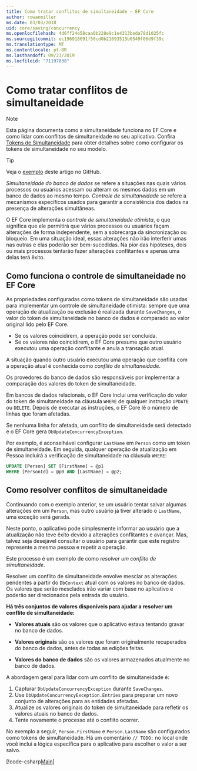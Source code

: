 ```yaml
---
title: Como tratar conflitos de simultaneidade – EF Core
author: rowanmiller
ms.date: 03/03/2018
uid: core/saving/concurrency
ms.openlocfilehash: 4d6ff24e58caa0b228e9c1e4313beda78d1025fc
ms.sourcegitcommit: ec196918691f50cd0b21693515b0549f06d9f39c
ms.translationtype: MT
ms.contentlocale: pt-BR
ms.lasthandoff: 09/23/2019
ms.locfileid: "71197838"
---
```

# <a name="handling-concurrency-conflicts"></a>Como tratar conflitos de simultaneidade

> [!NOTE]
> Esta página documenta como a simultaneidade funciona no EF Core e como lidar com conflitos de simultaneidade no seu aplicativo. Confira [Tokens de Simultaneidade](xref:core/modeling/concurrency) para obter detalhes sobre como configurar os tokens de simultaneidade no seu modelo.

> [!TIP]
> Veja o [exemplo](https://github.com/aspnet/EntityFramework.Docs/tree/master/samples/core/Saving/Concurrency/) deste artigo no GitHub.

_Simultaneidade do banco de dados_ se refere a situações nas quais vários processos ou usuários acessam ou alteram os mesmos dados em um banco de dados ao mesmo tempo. _Controle de simultaneidade_ se refere a mecanismos específicos usados para garantir a consistência dos dados na presença de alterações simultâneas.

O EF Core implementa o _controle de simultaneidade otimista_, o que significa que ele permitirá que vários processos ou usuários façam alterações de forma independente, sem a sobrecarga da sincronização ou bloqueio. Em uma situação ideal, essas alterações não irão interferir umas nas outras e elas poderão ser bem-sucedidas. Na pior das hipóteses, dois ou mais processos tentarão fazer alterações conflitantes e apenas uma delas terá êxito.

## <a name="how-concurrency-control-works-in-ef-core"></a>Como funciona o controle de simultaneidade no EF Core

As propriedades configuradas como tokens de simultaneidade são usadas para implementar um controle de simultaneidade otimista: sempre que uma operação de atualização ou exclusão é realizada durante `SaveChanges`, o valor do token de simultaneidade no banco de dados é comparado ao valor original lido pelo EF Core.

- Se os valores coincidirem, a operação pode ser concluída.
- Se os valores não coincidirem, o EF Core presume que outro usuário executou uma operação conflitante e anula a transação atual.

A situação quando outro usuário executou uma operação que conflita com a operação atual é conhecida como _conflito de simultaneidade_.

Os provedores do banco de dados são responsáveis por implementar a comparação dos valores do token de simultaneidade.

Em bancos de dados relacionais, o EF Core inclui uma verificação do valor do token de simultaneidade na cláusula `WHERE` de qualquer instrução `UPDATE` ou `DELETE`. Depois de executar as instruções, o EF Core lê o número de linhas que foram afetadas.

Se nenhuma linha for afetada, um conflito de simultaneidade será detectado e o EF Core gera `DbUpdateConcurrencyException`.

Por exemplo, é aconselhável configurar `LastName` em `Person` como um token de simultaneidade. Em seguida, qualquer operação de atualização em Pessoa incluirá a verificação de simultaneidade na cláusula `WHERE`:

``` sql
UPDATE [Person] SET [FirstName] = @p1
WHERE [PersonId] = @p0 AND [LastName] = @p2;
```

## <a name="resolving-concurrency-conflicts"></a>Como resolver conflitos de simultaneidade

Continuando com o exemplo anterior, se um usuário tentar salvar algumas alterações em um `Person`, mas outro usuário já tiver alterado o `LastName`, uma exceção será gerada.

Neste ponto, o aplicativo pode simplesmente informar ao usuário que a atualização não teve êxito devido a alterações conflitantes e avançar. Mas, talvez seja desejável consultar o usuário para garantir que este registro represente a mesma pessoa e repetir a operação.

Este processo é um exemplo de como _resolver um conflito de simultaneidade_.

Resolver um conflito de simultaneidade envolve mesclar as alterações pendentes a partir do `DbContext` atual com os valores no banco de dados. Os valores que serão mesclados irão variar com base no aplicativo e poderão ser direcionados pela entrada do usuário.

**Há três conjuntos de valores disponíveis para ajudar a resolver um conflito de simultaneidade:**

* **Valores atuais** são os valores que o aplicativo estava tentando gravar no banco de dados.

* **Valores originais** são os valores que foram originalmente recuperados do banco de dados, antes de todas as edições feitas.

* **Valores do banco de dados** são os valores armazenados atualmente no banco de dados.

A abordagem geral para lidar com um conflito de simultaneidade é:

1. Capturar `DbUpdateConcurrencyException` durante `SaveChanges`.
2. Use `DbUpdateConcurrencyException.Entries` para preparar um novo conjunto de alterações para as entidades afetadas.
3. Atualize os valores originais do token de simultaneidade para refletir os valores atuais no banco de dados.
4. Tente novamente o processo até o conflito ocorrer.

No exemplo a seguir, `Person.FirstName` e `Person.LastName` são configurados como tokens de simultaneidade. Há um comentário `// TODO:` no local onde você inclui a lógica específica para o aplicativo para escolher o valor a ser salvo.

[!code-csharp[Main](../../../samples/core/Saving/Concurrency/Sample.cs?name=ConcurrencyHandlingCode&highlight=34-35)]
